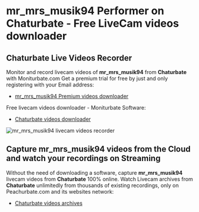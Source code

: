 # mr_mrs_musik94 Performer on Chaturbate - Free LiveCam videos downloader

## Chaturbate Live Videos Recorder

Monitor and record livecam videos of **mr_mrs_musik94** from **Chaturbate** with Moniturbate.com
Get a premium trial for free by just and only registering with your Email address:
* [mr_mrs_musik94 Premium videos downloader](https://moniturbate.com/request-demo-licence-key.html)

Free livecam videos downloader - Moniturbate Software:
* [Chaturbate videos downloader](https://moniturbate.com/moniturbate-download-software.html)

![mr_mrs_musik94 livecam videos recorder](https://peachurnet.com/templates/moniturbate-software.png)


## Capture mr_mrs_musik94 videos from the Cloud and watch your recordings on Streaming

Without the need of downloading a software, capture **mr_mrs_musik94** livecam videos from **Chaturbate** 100% online.
Watch Livecam archives from **Chaturbate** unlimitedly from thousands of existing recordings, only on Peachurbate.com and its websites network:
* [Chaturbate videos archives](https://peachurnet.com/)